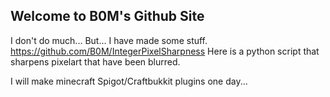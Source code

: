 ## Welcome to B0M's Github Site

I don't do much...
But... I have made some stuff.
https://github.com/B0M/IntegerPixelSharpness
Here is a python script that sharpens pixelart that have been blurred.

I will make minecraft Spigot/Craftbukkit plugins one day...
